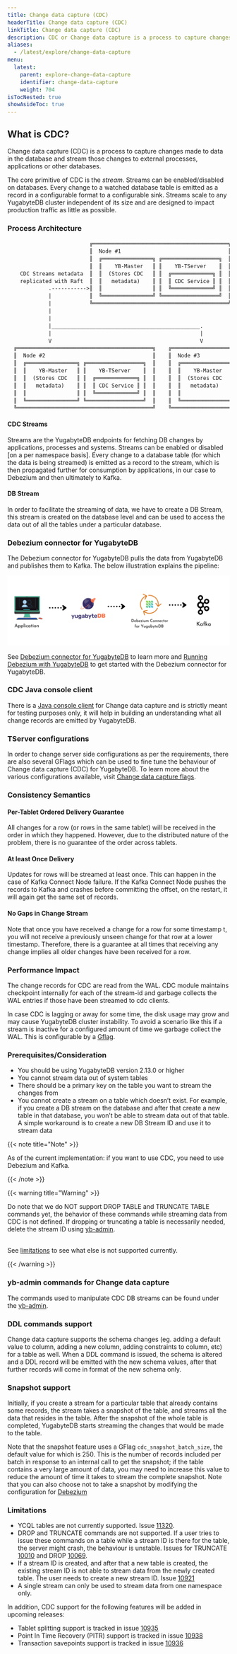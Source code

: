 ```yaml
---
title: Change data capture (CDC)
headerTitle: Change data capture (CDC)
linkTitle: Change data capture (CDC)
description: CDC or Change data capture is a process to capture changes made to data in the database.
aliases:
  - /latest/explore/change-data-capture
menu:
  latest:
    parent: explore-change-data-capture
    identifier: change-data-capture
    weight: 704
isTocNested: true
showAsideToc: true
---
```


## What is CDC?

Change data capture (CDC) is a process to capture changes made to data in the database and stream those changes to external processes, applications or other databases. <br/>

 The core primitive of CDC is the _stream_. Streams can be enabled/disabled on databases. Every change to a watched database table is emitted as a record in a configurable format to a configurable sink. Streams scale to any YugabyteDB cluster independent of its size and are designed to impact production traffic as little as possible.

### Process Architecture

```txt
                          ╔═══════════════════════════════════════════╗
                          ║  Node #1                                  ║
                          ║  ╔════════════════╗ ╔══════════════════╗  ║
                          ║  ║    YB-Master   ║ ║    YB-TServer    ║  ║  CDC Service is stateless
    CDC Streams metadata  ║  ║  (Stores CDC   ║ ║  ╔═════════════╗ ║  ║           |
    replicated with Raft  ║  ║   metadata)    ║ ║  ║ CDC Service ║ ║  ║<----------'
             .----------->║  ║                ║ ║  ╚═════════════╝ ║  ║
             |            ║  ╚════════════════╝ ╚══════════════════╝  ║
             |            ╚═══════════════════════════════════════════╝
             |
             |
             |_______________________________________________.
             |                                               |
             V                                               V
  ╔═══════════════════════════════════════════╗    ╔═══════════════════════════════════════════╗
  ║  Node #2                                  ║    ║  Node #3                                  ║
  ║  ╔════════════════╗ ╔══════════════════╗  ║    ║  ╔════════════════╗ ╔══════════════════╗  ║
  ║  ║    YB-Master   ║ ║    YB-TServer    ║  ║    ║  ║    YB-Master   ║ ║    YB-TServer    ║  ║
  ║  ║  (Stores CDC   ║ ║  ╔═════════════╗ ║  ║    ║  ║  (Stores CDC   ║ ║  ╔═════════════╗ ║  ║
  ║  ║   metadata)    ║ ║  ║ CDC Service ║ ║  ║    ║  ║   metadata)    ║ ║  ║ CDC Service ║ ║  ║
  ║  ║                ║ ║  ╚═════════════╝ ║  ║    ║  ║                ║ ║  ╚═════════════╝ ║  ║
  ║  ╚════════════════╝ ╚══════════════════╝  ║    ║  ╚════════════════╝ ╚══════════════════╝  ║
  ╚═══════════════════════════════════════════╝    ╚═══════════════════════════════════════════╝

```

#### CDC Streams

Streams are the YugabyteDB endpoints for fetching DB changes by applications, processes and systems. Streams can be enabled or disabled [on a per namespace basis]. Every change to a database table (for which the data is being streamed) is emitted as a record to the stream, which is then propagated further for consumption by applications, in our case to Debezium and then ultimately to Kafka.

#### DB Stream

In order to facilitate the streaming of data, we have to create a DB Stream, this stream is created on the database level and can be used to access the data out of all the tables under a particular database.

### Debezium connector for YugabyteDB

The Debezium connector for YugabyteDB pulls the data from YugabyteDB and publishes them to Kafka. The below illustration explains the pipeline:

![CDC Pipeline with Debezium and Kafka](../../../../static/images/architecture/cdc-2dc/cdc-pipeline.png)

See [Debezium connector for YugabyteDB](../change-data-capture/debezium-connector-yugabytedb.md) to learn more and [Running Debezium with YugabyteDB](../../integrations/cdc/running-debezium-with-yugabytedb.md) to get started with the Debezium connector for YugabyteDB.

### CDC Java console client

There is a [Java console client](../change-data-capture/cdc-java-console-client.md) for Change data capture and is strictly meant for testing purposes only, it will help in building an understanding what all change records are emitted by YugabyteDB.

### TServer configurations

In order to change server side configurations as per the requirements, there are also several GFlags which can be used to fine tune the behaviour of Change data capture (CDC) for YugabyteDB. To learn more about the various configurations available, visit [Change data capture flags](../../reference/configuration/yb-tserver.md#change-data-capture-cdc-flags).

### Consistency Semantics

#### Per-Tablet Ordered Delivery Guarantee

All changes for a row (or rows in the same tablet) will be received in the order in which they happened. However, due to the distributed nature of the problem, there is no guarantee of the order across tablets.

#### At least Once Delivery

Updates for rows will be streamed at least once. This can happen in the case of Kafka Connect Node failure. If the Kafka Connect Node pushes the records to Kafka and crashes before committing the offset, on the restart, it will again get the same set of records.

#### No Gaps in Change Stream

Note that once you have received a change for a row for some timestamp t, you will not receive a previously unseen change for that row at a lower timestamp. Therefore, there is a guarantee at all times that receiving any change implies all older changes have been received for a row.

### Performance Impact

  The change records for CDC are read from the WAL. CDC module maintains checkpoint internally for each of the stream-id and garbage collects the WAL entries if those have been streamed to cdc clients. <br/>

  In case CDC is lagging or away for some time, the disk usage may grow and may cause YugabyteDB cluster instability. To avoid a scenario like this if a stream is inactive for a configured amount of time we garbage collect the WAL. This is configurable by a [Gflag](../../latest/reference/configuration/yb-tserver.md#change-data-capture-cdc-flags).

### Prerequisites/Consideration

* You should be using YugabyteDB version 2.13.0 or higher
* You cannot stream data out of system tables
* There should be a primary key on the table you want to stream the changes from
* You cannot create a stream on a table which doesn’t exist. For example, if you create a DB stream on the database and after that create a new table in that database, you won’t be able to stream data out of that table. A simple workaround is to create a new DB Stream ID and use it to stream data

{{< note title="Note" >}}

As of the current implementation: if you want to use CDC, you need to use Debezium and Kafka.

{{< /note >}}

{{< warning title="Warning" >}}

Do note that we do NOT support DROP TABLE and TRUNCATE TABLE commands yet, the behavior of these commands while streaming data from CDC is not defined. If dropping or truncating a table is necessarily needed, delete the stream ID using [yb-admin](../../admin/yb-admin.md#change-data-capture-cdc-commands).<br/><br/>

See [limitations](#limitations) to see what else is not supported currently.

{{< /warning >}}

### yb-admin commands for Change data capture

The commands used to manipulate CDC DB streams can be found under the [yb-admin](../../admin/yb-admin.md#change-data-capture-cdc-commands).

### DDL commands support

  Change data capture supports the schema changes (eg. adding a default value to column, adding a new column, adding constraints to column, etc) for a table as well. When a DDL command is issued, the schema is altered and a DDL record will be emitted with the new schema values, after that further records will come in format of the new schema only.

### Snapshot support

Initially, if you create a stream for a particular table that already contains some records, the stream takes a snapshot of the table, and streams all the data that resides in the table. After the snapshot of the whole table is completed, YugabyteDB starts streaming the changes that would be made to the table.

Note that the snapshot feature uses a GFlag `cdc_snapshot_batch_size`, the default value for which is 250. This is the number of records included per batch in response to an internal call to get the snapshot; if the table contains a very large amount of data, you may need to increase this value to reduce the amount of time it takes to stream the complete snapshot. Note that you can also choose not to take a snapshot by modifying the configuration for [Debezium](../change-data-capture/debezium-connector-yugabytedb.md)

### Limitations

* YCQL tables are not currently supported. Issue [11320](https://github.com/yugabyte/yugabyte-db/issues/11320).
* DROP and TRUNCATE commands are not supported. If a user tries to issue these commands on a table while a stream ID is there for the table, the server might crash, the behaviour is unstable. Issues for TRUNCATE [10010](https://github.com/yugabyte/yugabyte-db/issues/10010) and DROP [10069](https://github.com/yugabyte/yugabyte-db/issues/10069).
* If a stream ID is created, and after that a new table is created, the existing stream ID is not able to stream data from the newly created table. The user needs to create a new stream ID. Issue [10921](https://github.com/yugabyte/yugabyte-db/issues/10921)
* A single stream can only be used to stream data from one namespace only.

In addition, CDC support for the following features will be added in upcoming releases:

* Tablet splitting support is tracked in issue [10935](https://github.com/yugabyte/yugabyte-db/issues/10935)
* Point In Time Recovery (PITR) support is tracked in issue [10938](https://github.com/yugabyte/yugabyte-db/issues/10938)
* Transaction savepoints support is tracked in issue [10936](https://github.com/yugabyte/yugabyte-db/issues/10936)
